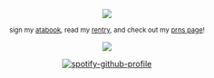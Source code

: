 <div align="center">
  
![](https://komarev.com/ghpvc/?username=astrobarrage&color=dcad48&label=☀︎)           

<div align="center">

<sub> sign my [atabook](https://astrobarrage.atabook.org/), read my [rentry](https://rentry.co/firecrackerz), and check out my [prns page](https://pronouns.cc/@astrobarrage)!

<div align="center">

![](https://i.postimg.cc/05c1ZWY2/tellymon-resized.png)

<div align="center">
  
[![spotify-github-profile](https://spotify-github-profile.kittinanx.com/api/view?uid=31opbigsvunesjz4xby6hfaiowlm&cover_image=true&theme=natemoo-re&show_offline=false&background_color=121212&interchange=false&bar_color=53b14f&bar_color_cover=true)](https://spotify-github-profile.kittinanx.com/api/view?uid=31opbigsvunesjz4xby6hfaiowlm&redirect=true)
